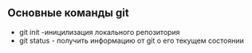 ## Основные команды git

* git init -иницилизация локального репозитория
* git status - получить информацию от git о его текущем состоянии